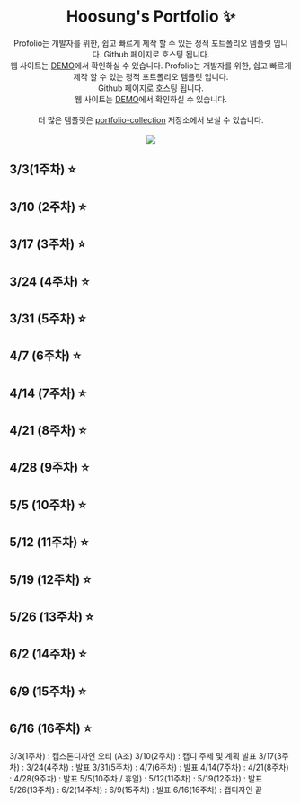 <p align="center">
  <h1 align="center"> Hoosung's Portfolio ✨</h1>

  <p align="center">
Profolio는 개발자를 위한, 쉽고 빠르게 제작 할 수 있는  정적 포트폴리오 템플릿 입니다. Github 페이지로 호스팅 됩니다.
    <br/>웹 사이트는 <a href="https://congchu.github.io/web-porfolio/">DEMO</a>에서 확인하실 수 있습니다.
Profolio는 개발자를 위한, 쉽고 빠르게 제작 할 수 있는 정적 포트폴리오 템플릿 입니다. <br/>Github 페이지로 호스팅 됩니다. <br/>웹 사이트는 <a href="https://congchu.github.io/web-porfolio/">DEMO</a>에서 확인하실 수 있습니다.
  <br/>
  <br/> 더 많은 템플릿은 <a href="https://github.com/congchu/portfolio-collection" >portfolio-collection</a> 저장소에서 보실 수 있습니다.
    <br/>
    <br/>
    <img src="https://img.shields.io/badge/-Bootstrap-05122A?style=flat&logo=bootstrap&logoColor=563D7C"/>

  <br/>
  
<p align="center">
  <h2 align="left"> 3/3(1주차) ⭐</h2>

<p align="center">
  <h2 align="left"> 3/10 (2주차) ⭐</h2>
  
<p align="center">
  <h2 align="left"> 3/17 (3주차) ⭐</h2>

<p align="center">
  <h2 align="left"> 3/24 (4주차) ⭐</h2>
  
<p align="center">
  <h2 align="left"> 3/31 (5주차) ⭐</h2>  

<p align="center">
  <h2 align="left"> 4/7 (6주차) ⭐</h2>  

<p align="center">
  <h2 align="left"> 4/14 (7주차) ⭐</h2>  

<p align="center">
  <h2 align="left"> 4/21 (8주차) ⭐</h2>  

<p align="center">
  <h2 align="left"> 4/28 (9주차) ⭐</h2>  

<p align="center">
  <h2 align="left"> 5/5 (10주차) ⭐</h2>  

<p align="center">
  <h2 align="left"> 5/12 (11주차) ⭐</h2>  

<p align="center">
  <h2 align="left"> 5/19 (12주차) ⭐</h2>  

<p align="center">
  <h2 align="left"> 5/26 (13주차) ⭐</h2>  

<p align="center">
  <h2 align="left"> 6/2 (14주차) ⭐</h2>  

<p align="center">
  <h2 align="left"> 6/9 (15주차) ⭐</h2>  
  
<p align="center">
  <h2 align="left"> 6/16 (16주차) ⭐</h2>  





3/3(1주차) : 캡스톤디자인 오티 (A조)
3/10(2주차) : 캡디 주제 및 계획 발표
3/17(3주차) :
3/24(4주차) : 발표 
3/31(5주차) :
4/7(6주차) : 발표
4/14(7주차) :
4/21(8주차) : 
4/28(9주차) : 발표
5/5(10주차 / 휴일) :
5/12(11주차) :
5/19(12주차) : 발표
5/26(13주차) :
6/2(14주차) : 
6/9(15주차) : 발표
6/16(16주차) : 캡디자인 끝
